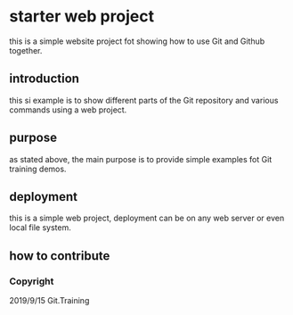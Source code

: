# starter web project 

this is a simple website project fot showing how to use Git and Github together.

## introduction

this si example is to show different parts of the Git repository and various commands using a web project.

## purpose

as stated above, the main purpose is to provide simple examples fot Git training demos.

## deployment

this is a simple web project, deployment can be on any web server or even local file system.

## how to contribute

### Copyright

2019/9/15 Git.Training